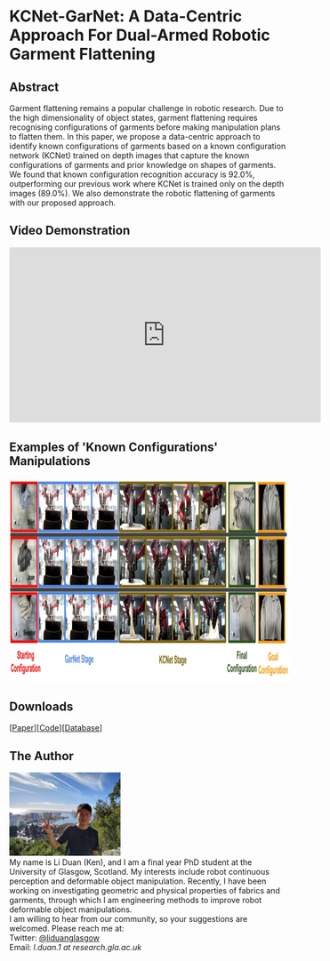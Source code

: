 # KCNet-GarNet: A Data-Centric Approach For Dual-Armed Robotic Garment Flattening
## Abstract
Garment flattening remains a popular challenge in robotic research. Due to the high dimensionality of object states, garment flattening requires recognising configurations of garments before making manipulation plans to flatten them. In this paper, we propose a data-centric approach to identify known configurations of garments based on a known configuration network (KCNet) trained on depth images that capture the known configurations of garments and prior knowledge on shapes of garments. We found that known configuration recognition accuracy is 92.0%, outperforming our previous work where KCNet is trained only on the depth images (89.0%). We also demonstrate the robotic flattening of garments with our proposed approach.

## Video Demonstration
<iframe width="560" height="315" src="https://www.youtube.com/embed/j7yEbJcAgDM" title="YouTube video player" frameborder="0" allow="accelerometer; autoplay; clipboard-write; encrypted-media; gyroscope; picture-in-picture" allowfullscreen></iframe>

## Examples of 'Known Configurations' Manipulations
<img src="images/Robotic_Garment_Flattening_Demonstration_Examples.jpg" width="1200" height="367">

## Downloads
 [<a taget="_blank" title="Paper" href="https://www.overleaf.com/read/ttsfcwnfxvwp">Paper</a>][<a taget="_blank" title="Code" href="https://github.com/LiDuanAtGlasgow/KCNet-GarNet">Code</a>][<a taget="_blank" title="Database" href="https://gla-my.sharepoint.com/:u:/g/personal/2168518d_student_gla_ac_uk/EWD0yY3jTz9PqkYlepLtK_gB6qwW1lw4D37sAn-E86Rp2w?e=3RJb5y">Database</a>]

 

## The Author
<img src='images/Li_Duan_Ken.jpg' width='200' height='150'>\
My name is Li Duan (Ken), and I am a final year PhD student at the University of Glasgow, Scotland. My interests include robot continuous perception and deformable object manipulation. Recently, I have been working on investigating geometric and physical properties of fabrics and garments, through which I am engineering methods to improve robot deformable object manipulations.\
I am willing to hear from our community, so your suggestions are welcomed. Please reach me at:\
Twitter: [@liduanglasgow](https://twitter.com/liduanglasgow)\
Email: <em>l.duan.1 at research.gla.ac.uk</em>
